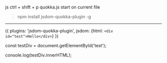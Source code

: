 js 
ctrl + shift + p
quokka.js start on current file

> npm install jsdom-quokka-plugin -g


------------------------------------------------
({
    plugins: 'jsdom-quokka-plugin',
    jsdom: {html: `<div id="test">Hello</div>`}
})

const testDiv = document.getElementById('test');

console.log(testDiv.innerHTML);

